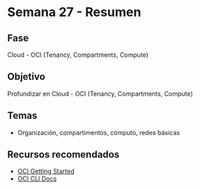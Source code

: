 # Semana 27 - Resumen

## Fase
Cloud - OCI (Tenancy, Compartments, Compute)

## Objetivo
Profundizar en Cloud - OCI (Tenancy, Compartments, Compute)

## Temas
- Organización, compartimentos, cómputo, redes básicas

## Recursos recomendados
- [OCI Getting Started](https://docs.oracle.com/en-us/iaas/Content/GSG/Concepts/baremetalintro.htm)
- [OCI CLI Docs](https://docs.oracle.com/en-us/iaas/Content/API/SDKDocs/cliinstall.htm)

